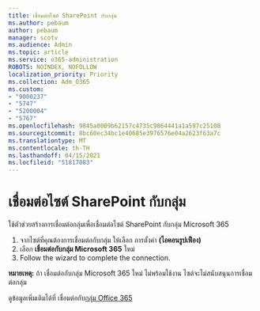 ```yaml
---
title: เชื่อมต่อไซต์ SharePoint กับกลุ่ม
ms.author: pebaum
author: pebaum
manager: scotv
ms.audience: Admin
ms.topic: article
ms.service: o365-administration
ROBOTS: NOINDEX, NOFOLLOW
localization_priority: Priority
ms.collection: Adm_O365
ms.custom:
- "9000237"
- "5747"
- "5200004"
- "5767"
ms.openlocfilehash: 9845a0009b62157c4735c9864441a1a597c25108
ms.sourcegitcommit: 8bc60ec34bc1e40685e3976576e04a2623f63a7c
ms.translationtype: MT
ms.contentlocale: th-TH
ms.lasthandoff: 04/15/2021
ms.locfileid: "51817083"
---
```

# <a name="connect-a-sharepoint-site-to-a-group"></a>เชื่อมต่อไซต์ SharePoint กับกลุ่ม

ใช้ตัวช่วยสร้างการเชื่อมต่อกลุ่มเพื่อเชื่อมต่อไซต์ SharePoint กับกลุ่ม Microsoft 365

1. จากไซต์ที่คุณต้องการเชื่อมต่อกับกลุ่ม ให้เลือก การตั้งค่า **(ไอคอนรูปเฟือง)**
2. เลือก  **เชื่อมต่อกับกลุ่ม Microsoft 365** ใหม่
3. Follow the wizard to complete the connection.

**หมายเหตุ:**  ถ้า เชื่อมต่อกับกลุ่ม Microsoft 365 ใหม่ ไม่พร้อมใช้งาน ไซต์จะไม่สนับสนุนการเชื่อมต่อกลุ่ม

ดูข้อมูลเพิ่มเติมได้ที่ เชื่อมต่อกับ[กลุ่ม Office 365](https://docs.microsoft.com/sharepoint/dev/transform/modernize-connect-to-office365-group)